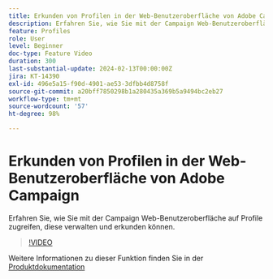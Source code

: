 ```yaml
---
title: Erkunden von Profilen in der Web-Benutzeroberfläche von Adobe Campaign
description: Erfahren Sie, wie Sie mit der Campaign Web-Benutzeroberfläche auf Profile zugreifen, diese verwalten und erkunden können.
feature: Profiles
role: User
level: Beginner
doc-type: Feature Video
duration: 300
last-substantial-update: 2024-02-13T00:00:00Z
jira: KT-14390
exl-id: 496e5a15-f90d-4901-ae53-3dfbb4d8758f
source-git-commit: a20bff7850298b1a280435a369b5a9494bc2eb27
workflow-type: tm+mt
source-wordcount: '57'
ht-degree: 98%

---
```


# Erkunden von Profilen in der Web-Benutzeroberfläche von Adobe Campaign

Erfahren Sie, wie Sie mit der Campaign Web-Benutzeroberfläche auf Profile zugreifen, diese verwalten und erkunden können.

>[!VIDEO](https://video.tv.adobe.com/v/3448373/?learn=on&captions=ger)

Weitere Informationen zu dieser Funktion finden Sie in der [Produktdokumentation](https://experienceleague.adobe.com/docs/campaign-web/v8/audiences/work-with-profiles/about-recipients.html?lang=de)
